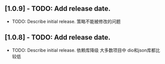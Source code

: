 ## [1.0.9] - TODO: Add release date.

* TODO: Describe initial release.
策略不能被修改的问题

## [1.0.8] - TODO: Add release date.

* TODO: Describe initial release.
依赖库降级
大多数项目中 dio和json库都比较低